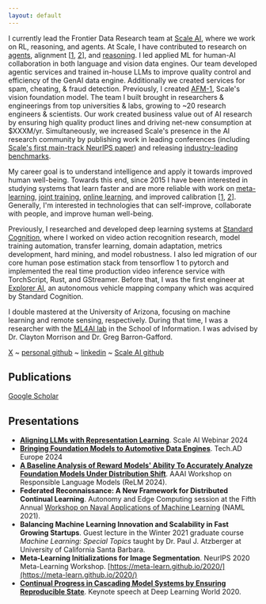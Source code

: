 ```yaml
---
layout: default
---
```


I currently lead the Frontier Data Research team at [Scale AI](https://scale.com/), where we work on RL, reasoning, and agents. At Scale, I have contributed to research on [agents](https://x.com/SeanHendryx/status/1836853180967031098), alignment [[1](https://x.com/SeanHendryx/status/1849522272824123686), [2](https://x.com/SeanHendryx/status/1854710361687310418)], and [reasoning](https://arxiv.org/abs/2409.03733). I led applied ML for human-AI collaboration in both language and vision data engines. Our team developed agentic services and trained in-house LLMs to improve quality control and efficiency of the GenAI data engine. Additionally we created services for spam, cheating, & fraud detection. Previously, I created [AFM-1](https://scale.com/blog/afm1), Scale's vision foundation model. The team I built brought in researchers & engineerings from top universities & labs, growing to ~20 research engineers & scientists. Our work created business value out of AI research by ensuring high quality product lines and driving net-new consumption at $XXXM/yr. Simultaneously, we increased Scale's presence in the AI research community by publishing work in leading conferences (including [Scale's first main-track NeurIPS paper](https://proceedings.neurips.cc/paper_files/paper/2024/hash/d46f127a80dc58cbc0732a717285c43a-Abstract-Conference.html)) and releasing [industry-leading benchmarks](https://scale.com/leaderboard).

My career goal is to understand intelligence and apply it towards improved human well-being. Towards this end, since 2015 I have been interested in studying systems that learn faster and are more reliable with work on [meta-learning](https://meta-learn.github.io/2020/papers/44_paper.pdf), [joint training](https://scale.com/blog/afm1), [online learning](https://neurips2021workshopfl.github.io/NFFL-2021/papers/2021/Hendryx2021.pdf), and improved calibration [[1](https://arxiv.org/abs/2311.14743), [2](https://arxiv.org/abs/2401.12129)]. Generally, I'm interested in technologies that can self-improve, collaborate with people, and improve human well-being.

Previously, I researched and developed deep learning systems at [Standard Cognition](https://standard.ai/), where I worked on video action recognition research, model training automation, transfer learning, domain adaptation, metrics development, hard mining, and model robustness. I also led migration of our core human pose estimation stack from tensorflow 1 to pytorch and implemented the real time production video inference service with TorchScript, Rust, and GStreamer. Before that, I was the first engineer at [Explorer AI](https://www.crunchbase.com/organization/explorer-ai), an autonomous vehicle mapping company which was acquired by Standard Cognition.

I double mastered at the University of Arizona, focusing on machine learning and remote sensing, respectively. During that time, I was a researcher with the [ML4AI lab](https://ml4ai.github.io/) in the School of Information. I was advised by Dr. Clayton Morrison and Dr. Greg Barron-Gafford.

[//]: # "[Curriculum vitae](./assets/Sean_Hendryx_CV.pdf)"
[X](https://x.com/SeanHendryx) ~ [personal github](https://github.com/SMHendryx) ~ [linkedin](https://www.linkedin.com/in/sean-hendryx-43894056/) ~ [Scale AI github](https://github.com/hendryx-scale)



## Publications
[Google Scholar](https://scholar.google.com/citations?user=BFyfAV4AAAAJ&hl=en&oi=ao)

## Presentations
 - **[Aligning LLMs with Representation Learning](https://exchange.scale.com/public/videos/aligning-llms-with-representation-learning-2024-12-05)**. Scale AI Webinar 2024
 - **[Bringing Foundation Models to Automotive Data Engines](https://www.autonomous-driving-berlin.com/)**. Tech.AD Europe 2024
 - **[A Baseline Analysis of Reward Models' Ability To Accurately Analyze Foundation Models Under Distribution Shift](https://sites.google.com/vectorinstitute.ai/relm2024/home?authuser=0)**. AAAI Workshop on Responsible Language Models (ReLM 2024).
 - **Federated Reconnaissance: A New Framework for Distributed Continual Learning**. Autonomy and Edge Computing session at the Fifth Annual [Workshop on Naval Applications of Machine Learning](https://sites.google.com/go.spawar.navy.mil/naml) (NAML 2021).
 - **Balancing Machine Learning Innovation and Scalability in Fast Growing Startups**. Guest lecture in the Winter 2021 graduate course *Machine Learning: Special Topics* taught by Dr. Paul J. Atzberger at University of California Santa Barbara.
 - **Meta-Learning Initializations for Image Segmentation**. NeurIPS 2020 Meta-Learning Workshop. [https://meta-learn.github.io/2020/](https://meta-learn.github.io/2020/)
 - **[Continual Progress in Cascading Model Systems by Ensuring Reproducible State](https://www.deeplearningworld.com/las-vegas/2020/agenda/#session78711)**. Keynote speech at Deep Learning World 2020.
